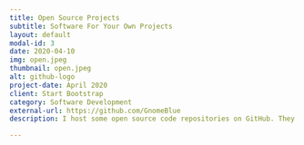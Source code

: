 ```yaml
---
title: Open Source Projects
subtitle: Software For Your Own Projects
layout: default
modal-id: 3
date: 2020-04-10
img: open.jpeg
thumbnail: open.jpeg
alt: github-logo
project-date: April 2020
client: Start Bootstrap
category: Software Development
external-url: https://github.com/GnomeBlue
description: I host some open source code repositories on GitHub. They include some projects I have done for Serpentine and other hobby projects that might be interesting for you to take a look at!

---
```

